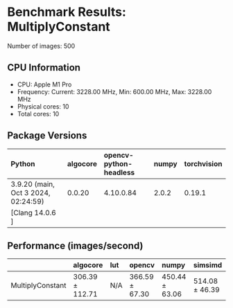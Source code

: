 # Benchmark Results: MultiplyConstant

Number of images: 500

## CPU Information

- CPU: Apple M1 Pro
- Frequency: Current: 3228.00 MHz, Min: 600.00 MHz, Max: 3228.00 MHz
- Physical cores: 10
- Total cores: 10

## Package Versions

| Python                                | algocore   | opencv-python-headless   | numpy   | torchvision   |
|:--------------------------------------|:-----------|:-------------------------|:--------|:--------------|
| 3.9.20 (main, Oct  3 2024, 02:24:59)  | 0.0.20     | 4.10.0.84                | 2.0.2   | 0.19.1        |
| [Clang 14.0.6 ]                       |            |                          |         |               |

## Performance (images/second)

|                  | algocore        | lut   | opencv         | numpy          | simsimd        |
|:-----------------|:----------------|:------|:---------------|:---------------|:---------------|
| MultiplyConstant | 306.39 ± 112.71 | N/A   | 366.59 ± 67.30 | 450.44 ± 63.06 | 514.08 ± 46.39 |
